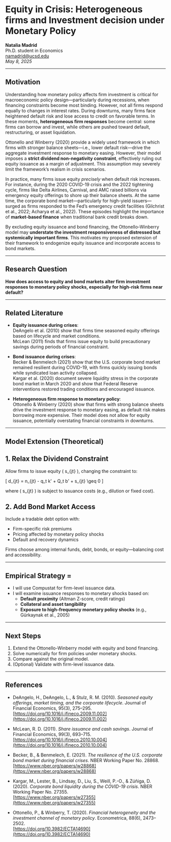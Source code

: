 # Equity in Crisis: Heterogeneous firms and Investment decision under Monetary Policy  
**Natalia Madrid**  
Ph.D. student in Economics  
namadrid@ucsd.edu  
*May 8, 2025*

---
## Motivation

Understanding how monetary policy affects firm investment is critical for macroeconomic policy design—particularly during recessions, when financing constraints become most binding. However, not all firms respond equally to changes in interest rates. During downturns, many firms face heightened default risk and lose access to credit on favorable terms. In these moments, **heterogeneous firm responses** become central: some firms can borrow and invest, while others are pushed toward default, restructuring, or asset liquidation.

Ottonello and Winberry (2020) provide a widely used framework in which firms with stronger balance sheets—i.e., lower default risk—drive the aggregate investment response to monetary easing. However, their model imposes a **strict dividend non-negativity constraint**, effectively ruling out equity issuance as a margin of adjustment. This assumption may severely limit the framework’s realism in crisis scenarios.

In practice, many firms issue equity *precisely* when default risk increases. For instance, during the 2020 COVID-19 crisis and the 2022 tightening cycle, firms like Delta Airlines, Carnival, and AMC raised billions via emergency equity offerings to shore up their balance sheets. At the same time, the corporate bond market—particularly for high-yield issuers—surged as firms responded to the Fed’s emergency credit facilities (Gilchrist et al., 2022; Acharya et al., 2022). These episodes highlight the importance of **market-based finance** when traditional bank credit breaks down.

By excluding equity issuance and bond financing, the Ottonello-Winberry model may **understate the investment responsiveness of distressed but systemically important firms**. This motivates my proposed extension of their framework to endogenize equity issuance and incorporate access to bond markets.

---

## Research Question

**How does access to equity and bond markets alter firm investment responses to monetary policy shocks, especially for high-risk firms near default?**


---

## Related Literature

- **Equity issuance during crises**:  
  DeAngelo et al. (2010) show that firms time seasoned equity offerings based on lifecycle and market conditions.  
  McLean (2011) finds that firms issue equity to build precautionary savings during periods of financial constraint.

- **Bond issuance during crises**:  
  Becker & Benmelech (2021) show that the U.S. corporate bond market remained resilient during COVID-19, with firms quickly issuing bonds while syndicated loan activity collapsed.  
  Kargar et al. (2020) document severe liquidity stress in the corporate bond market in March 2020 and show that Federal Reserve interventions restored trading conditions and encouraged issuance.

- **Heterogeneous firm response to monetary policy**:  
  Ottonello & Winberry (2020) show that firms with strong balance sheets drive the investment response to monetary easing, as default risk makes borrowing more expensive. Their model does not allow for equity issuance, potentially overstating financial constraints in downturns.


---

##  Model Extension (Theoretical)

## 1. Relax the Dividend Constraint

Allow firms to issue equity \( s_{jt} \), changing the constraint to:

\[
d_{jt} = n_{jt} - q_t k' + Q_t b' + s_{jt} \geq 0
\]

where \( s_{jt} \) is subject to issuance costs (e.g., dilution or fixed cost).

## 2. Add Bond Market Access

Include a tradable debt option with:
- Firm-specific risk premiums
- Pricing affected by monetary policy shocks
- Default and recovery dynamics

Firms choose among internal funds, debt, bonds, or equity—balancing cost and accessibility.

---

##  Empirical Strategy =

- I will use Compustat for firm-level issuance data.
- I will examine issuance responses to monetary shocks based on:
  - **Default proximity** (Altman Z-score, credit ratings)
  - **Collateral and asset tangibility**
  - **Exposure to high-frequency monetary policy shocks** (e.g., Gürkaynak et al., 2005)

---

## Next Steps

1. Extend the Ottonello-Winberry model with equity and bond financing.
2. Solve numerically for firm policies under monetary shocks.
3. Compare against the original model.
4. (Optional) Validate with firm-level issuance data.

---

## References

- DeAngelo, H., DeAngelo, L., & Stulz, R. M. (2010). *Seasoned equity offerings, market timing, and the corporate lifecycle*. Journal of Financial Economics, 95(3), 275–295.  
  [https://doi.org/10.1016/j.jfineco.2009.11.002](https://doi.org/10.1016/j.jfineco.2009.11.002)

- McLean, R. D. (2011). *Share issuance and cash savings*. Journal of Financial Economics, 99(3), 693–715.  
  [https://doi.org/10.1016/j.jfineco.2010.10.004](https://doi.org/10.1016/j.jfineco.2010.10.004)

- Becker, B., & Benmelech, E. (2021). *The resilience of the U.S. corporate bond market during financial crises*. NBER Working Paper No. 28868.  
  [https://www.nber.org/papers/w28868](https://www.nber.org/papers/w28868)

- Kargar, M., Lester, B., Lindsay, D., Liu, S., Weill, P.-O., & Zúñiga, D. (2020). *Corporate bond liquidity during the COVID-19 crisis*. NBER Working Paper No. 27355.  
  [https://www.nber.org/papers/w27355](https://www.nber.org/papers/w27355)

- Ottonello, P., & Winberry, T. (2020). *Financial heterogeneity and the investment channel of monetary policy*. Econometrica, 88(6), 2473–2502.  
  [https://doi.org/10.3982/ECTA14690](https://doi.org/10.3982/ECTA14690)



